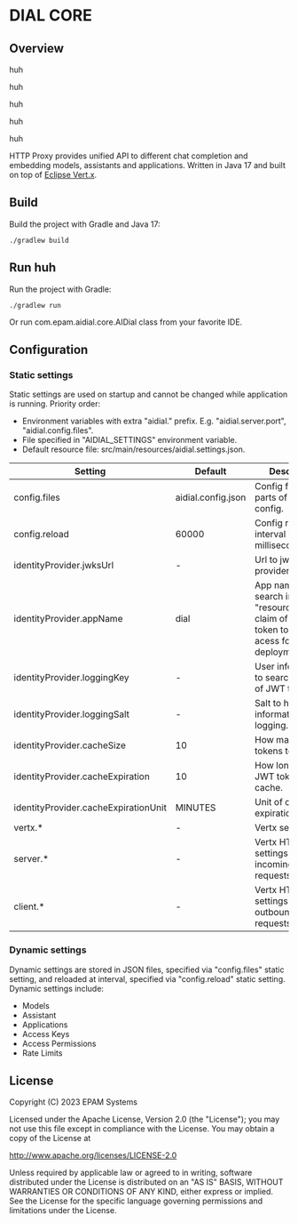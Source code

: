 # DIAL CORE

## Overview

huh

huh

huh

huh

huh

HTTP Proxy provides unified API to different chat completion and embedding models, assistants and applications.
Written in Java 17 and built on top of [Eclipse Vert.x](https://vertx.io/).

## Build

Build the project with Gradle and Java 17:
```
./gradlew build
```
## Run huh

Run the project with Gradle:
```
./gradlew run
```
Or run com.epam.aidial.core.AIDial class from your favorite IDE.

## Configuration

### Static settings
Static settings are used on startup and cannot be changed while application is running. Priority order:
* Environment variables with extra "aidial." prefix. E.g. "aidial.server.port", "aidial.config.files".
* File specified in "AIDIAL_SETTINGS" environment variable.
* Default resource file: src/main/resources/aidial.settings.json.

|Setting                                       |Default                    |Description
|-|-|-
|config.files                                  |aidial.config.json         |Config files with parts of the whole config.
|config.reload                                 |60000                      |Config reload interval in milliseconds.
|identityProvider.jwksUrl                      |-                          |Url to jwks provider.
|identityProvider.appName                      |dial                       |App name to search in "resource_access" claim of JWT token to check acess for deployments.
|identityProvider.loggingKey                   |-                          |User information to search in claims of JWT token.
|identityProvider.loggingSalt                  |-                          |Salt to hash user information for logging.
|identityProvider.cacheSize                    |10                         |How many JWT tokens to cache.
|identityProvider.cacheExpiration              |10                         |How long to retain JWT token in cache.
|identityProvider.cacheExpirationUnit          |MINUTES                    |Unit of cache expiration.
|vertx.*                                       |-                          |Vertx settings.
|server.*                                      |-                          |Vertx HTTP server settings for incoming requests.
|client.*                                      |-                          |Vertx HTTP client settings for outbound requests.

### Dynamic settings
Dynamic settings are stored in JSON files, specified via "config.files" static setting, and reloaded at interval, specified via "config.reload" static setting.
Dynamic settings include:
* Models
* Assistant
* Applications
* Access Keys
* Access Permissions
* Rate Limits

## License
Copyright (C) 2023 EPAM Systems

Licensed under the Apache License, Version 2.0 (the "License");
you may not use this file except in compliance with the License.
You may obtain a copy of the License at

http://www.apache.org/licenses/LICENSE-2.0

Unless required by applicable law or agreed to in writing, software
distributed under the License is distributed on an "AS IS" BASIS,
WITHOUT WARRANTIES OR CONDITIONS OF ANY KIND, either express or implied.
See the License for the specific language governing permissions and
limitations under the License.

